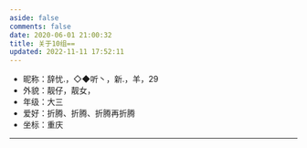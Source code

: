 ```yaml
---
aside: false
comments: false
date: 2020-06-01 21:00:32
title: 关于10组==
updated: 2022-11-11 17:52:11
---
```

- 昵称：辞忧.，◇◆听丶，新.，羊，29
- 外貌：靓仔，靓女，
- 年级：大三
- 爱好：折腾、折腾、折腾再折腾
- 坐标：重庆

---
